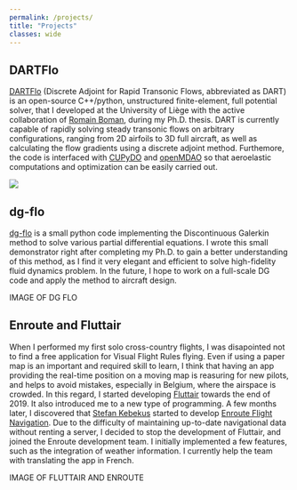 ```yaml
---
permalink: /projects/
title: "Projects"
classes: wide
---
```


## DARTFlo
[DARTFlo](https://gitlab.uliege.be/am-dept/dartflo) (Discrete Adjoint for Rapid Transonic Flows, abbreviated as DART) is an open-source C++/python, unstructured finite-element, full potential solver, that I developed at the University of Liège with the active collaboration of [Romain Boman](https://rboman.github.io/), during my Ph.D. thesis.
DART is currently capable of rapidly solving steady transonic flows on arbitrary configurations, ranging from 2D airfoils to 3D full aircraft, as well as calculating the flow gradients using a discrete adjoint method. Furthemore, the code is interfaced with [CUPyDO](https://github.com/ulgltas/CUPyDO) and [openMDAO](https://openmdao.org/) so that aeroelastic computations and optimization can be easily carried out.

<img src="https://gitlab.uliege.be/am-dept/dartflo/-/wikis/pics/main.png">

## dg-flo
[dg-flo](https://github.com/acrovato/dg-flo) is a small python code implementing the Discontinuous Galerkin method to solve various partial differential equations. I wrote this small demonstrator right after completing my Ph.D. to gain a better understanding of this method, as I find it very elegant and efficient to solve high-fidelity fluid dynamics problem. In the future, I hope to work on a full-scale DG code and apply the method to aircraft design.

IMAGE OF DG FLO

## Enroute and Fluttair
When I performed my first solo cross-country flights, I was disapointed not to find a free application for Visual Flight Rules flying. Even if using a paper map is an important and required skill to learn, I think that having an app providing the real-time position on a moving map is reasuring for new pilots, and helps to avoid mistakes, especially in Belgium, where the airspace is crowded. In this regard, I started developing [Fluttair](https://github.com/acrovato/fluttair) towards the end of 2019. It also introduced me to a new type of programming. A few months later, I discovered that [Stefan Kebekus](https://github.com/kebekus) started to develop [Enroute Flight Navigation](https://github.com/Akaflieg-Freiburg/enroute). Due to the difficulty of maintaining up-to-date navigational data without renting a server, I decided to stop the development of Fluttair, and joined the Enroute development team. I initially implemented a few features, such as the integration of weather information. I currently help the team with translating the app in French.

IMAGE OF FLUTTAIR AND ENROUTE
